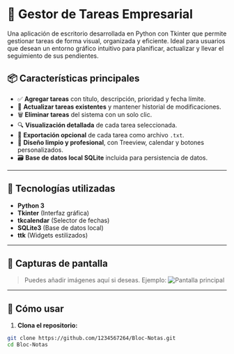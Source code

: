 # 🧠 Gestor de Tareas Empresarial

Una aplicación de escritorio desarrollada en Python con Tkinter que permite gestionar tareas de forma visual, organizada y eficiente. Ideal para usuarios que desean un entorno gráfico intuitivo para planificar, actualizar y llevar el seguimiento de sus pendientes.

## 📦 Características principales

- ✅ **Agregar tareas** con título, descripción, prioridad y fecha límite.
- 🔄 **Actualizar tareas existentes** y mantener historial de modificaciones.
- 🗑️ **Eliminar tareas** del sistema con un solo clic.
- 🔍 **Visualización detallada** de cada tarea seleccionada.
- 📁 **Exportación opcional** de cada tarea como archivo `.txt`.
- 🧠 **Diseño limpio y profesional**, con Treeview, calendar y botones personalizados.
- 🗃️ **Base de datos local SQLite** incluida para persistencia de datos.

---

## 🧰 Tecnologías utilizadas

- **Python 3**
- **Tkinter** (Interfaz gráfica)
- **tkcalendar** (Selector de fechas)
- **SQLite3** (Base de datos local)
- **ttk** (Widgets estilizados)

---

## 📸 Capturas de pantalla

> Puedes añadir imágenes aquí si deseas. Ejemplo:
> ![Pantalla principal](screenshots/main.png)

---

## 🚀 Cómo usar

1. **Clona el repositorio:**

```bash
git clone https://github.com/1234567264/Bloc-Notas.git
cd Bloc-Notas
